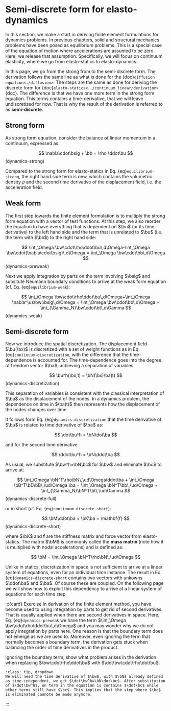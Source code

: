 $\newcommand{\beps}{\boldsymbol\varepsilon}$
$\newcommand{\bsig}{\boldsymbol\sigma}$
$\newcommand{\ud}{d}$
$\newcommand{\us}{\mathrm{s}}$
$\newcommand{\ba}{\mathbf{a}}$
$\newcommand{\bb}{\mathbf{b}}$
$\newcommand{\bc}{\mathbf{c}}$
$\newcommand{\bt}{\mathbf{t}}$
$\newcommand{\bu}{\mathbf{u}}$
$\newcommand{\bw}{\mathbf{w}}$
$\newcommand{\bx}{\mathbf{x}}$
$\newcommand{\bN}{\mathbf{N}}$
$\newcommand{\bB}{\mathbf{B}}$
$\newcommand{\bD}{\mathbf{D}}$
$\newcommand{\bM}{\mathbf{M}}$
$\newcommand{\bK}{\mathbf{K}}$
$\newcommand{\pder}[2]{\frac{\partial #1}{\partial #2}}$

# Semi-discrete form for elasto-dynamics

In this section, we make a start in deriving finite element formulations for dynamics problems. In previous chapters, solid and structural mechanics problems have been posed as equilibrium problems. This is a special case of the equation of motion where accelerations are assumed to be zero. Here, we release that assumption. Specifically, we will focus on continuum elasticity, where we go from elasto-statics to elasto-dynamics. 

In this page, we go from the strong from to the semi-discrete form. The derivation follows the same line as what is done for the {doc}`diffusion equation<./diffusion>`. The steps are the same as done for deriving the discrete form for {doc}`elasto-statics<../continuum_linear/derivation>` {doc}. The difference is that we have one more term in the strong form equation. This terms contains a time-derivative, that we will leave undiscretized for now. That is why the result of the derivation is referred to as **semi-discrete**. 

## Strong form

As strong form equation, consider the balance of linear momentum in a continuum, expressed as

$$
\nabla\cdot\bsig + \bb = \rho \ddot\bu
$$(dynamics-strong)

Compared to the strong form for elasto-statics in Eq. {eq}`equilibrium-strong`, the right hand side term is new, which contains the volumetric density $\rho$ and the second time derivative of the displacement field, i.e. the acceleration field. 

## Weak form

The first step towards the finite element formulation is to multiply the strong form equation with a vector of test functions. At this step, we also reorder the equation to have everything that is dependent on $\bu$ (or its time-derivative) to the left hand side and the term that is unrelated to $\bu$ (i.e. the term with $\bb$) to the right hand side:

$$
\int_\Omega \bw\cdot\rho\ddot\bu\,d\Omega-\int_\Omega \bw\cdot(\nabla\cdot\bsig)\,d\Omega = \int_\Omega \bw\cdot\bb\,d\Omega
$$(dynamics-preweak)


Next we apply integration by parts on the term involving $\bsig$ and subsitute Neumann boundary conditions to arrive at the weak form equation (cf. Eq. {eq}`equilibrium-weak`):

$$
\int_\Omega \bw\cdot\rho\ddot\bu\,d\Omega+\int_\Omega \nabla^\us\bw:\bsig\,d\Omega = \int_\Omega \bw\cdot\bb\,d\Omega + \int_{\Gamma_N}\bw\cdot\bt\,d\Gamma
$$(dynamics-weak)

## Semi-discrete form

Now we introduce the spatial discretization. The displacement field $\bu(\bx)$ is discretized with a set of weight functions as in Eq. {eq}`continuum-discretization`, with the difference that the time-dependence is accounted for. The time-dependence goes into the degree of freedom vector $\ba$, achieving a separation of variables:

$$ 
\bu^h(\bx,t) = \bN(\bx)\ba(t)
$$(dynamics-discretization)

This separation of variables is consistent with the classical interpretation of $\ba$ as the displacement of the nodes. In a dynamics problem, the dependence on time in $\ba(t)$ then represents how the displacement of the nodes changes over time. 

It follows form Eq. {eq}`dynamics-discretization` that the time derivative of $\bu$ is related to time derivative of $\ba$ as:

$$
\dot\bu^h = \bN\dot\ba
$$

and for the second time derivative

$$
\ddot\bu^h = \bN\ddot\ba
$$

As usual, we substitute $\bw^h=\bN\bc$ for $\bw$ and eliminate $\bc$ to arrive at: 

$$
\int_\Omega \bN^T\rho\bN\,\ud\Omega\ddot\ba + \int_\Omega \bB^T\bD\bB\,\ud\Omega \ba = \int_\Omega \bN^T\bb\,\ud\Omega + \int_{\Gamma_N}\bN^T\bt\,\ud\Gamma
$$(dynamics-discrete-full)

or in short (cf. Eq. {eq}`continuum-discrete-short`):

$$
\bM\ddot\ba + \bK\ba = \mathbf{f}
$$(dynamics-discrete-short)

where $\bK$ and $\mathbf{f}$ are the stiffness matrix and force vector from elasto-statics. The matrix $\bM$ is commonly called the **mass matrix** (note how it is multiplied with nodal accelerations) and is defined as:

$$
\bM = \int_\Omega \bN^T\rho\bN\,\ud\Omega
$$

Unlike in statics, discretization in space is not sufficient to arrive at a linear system of equations, even for an individual time instance. The result in Eq. {eq}`dynamics-discrete-short` contains two vectors with unkowns $\ddot\ba$ and $\ba$. Of course these are coupled. On the following page we will show how to exploit this dependency to arrive at a linear system of equations for each time step. 

:::{card} Exercise
In derivation of the finite element method, you have become used to using integration by parts to get rid of second derivatives. That is usually applied when there are second derivatives in space. Here, Eq. {eq}`dynamics-preweak` we have the term $\int_\Omega \bw\cdot\rho\ddot\bu\,d\Omega$ and you may wonder why we do not apply integration by parts here. One reason is that the boundary term does not emerge as we are used to. Moreover, even ignoring the term that normally becomes a boundary term, the derivation gets stuck when balancing the order of time derivatives in the product. 

Ignoring the boundary term, show what problem arises in the derivation when replacing $\bw\cdot\rho\ddot\bu$ with $\dot\bw\cdot\rho\dot\bu$.


```{admonition} Solution
:class: tip, dropdown
We will need the time derivative of $\bw$, with $\bN$ already defined as time-independent, we get $\dot\bw^h=\bN\dot\bc$. After substitution of $\dot\bw^h$, on term in the equation is contains $\dot\bc$ while other terms still have $\bc$. This implies that the step where $\bc$ is eliminated cannote be made anymore. 
```
:::

